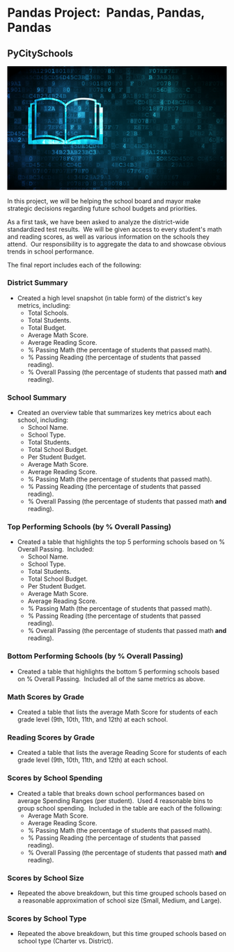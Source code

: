 # Pandas Project: &nbsp;Pandas, Pandas, Pandas

## PyCitySchools

![Education](Images/education.png)

In this project, we will be helping the school board and mayor make strategic decisions regarding future school budgets and priorities.

As a first task, we have been asked to analyze the district-wide standardized test results. &nbsp;We will be given access to every student's math and reading scores, as well as various information on the schools they attend. &nbsp;Our responsibility is to aggregate the data to and showcase obvious trends in school performance.

The final report includes each of the following:

### District Summary

* Created a high level snapshot (in table form) of the district's key metrics, including:
  * Total Schools.
  * Total Students.
  * Total Budget.
  * Average Math Score.
  * Average Reading Score.
  * % Passing Math (the percentage of students that passed math).
  * % Passing Reading (the percentage of students that passed reading).
  * % Overall Passing (the percentage of students that passed math **and** reading).

### School Summary

* Created an overview table that summarizes key metrics about each school, including:
  * School Name.
  * School Type.
  * Total Students.
  * Total School Budget.
  * Per Student Budget.
  * Average Math Score.
  * Average Reading Score.
  * % Passing Math (the percentage of students that passed math).
  * % Passing Reading (the percentage of students that passed reading).
  * % Overall Passing (the percentage of students that passed math **and** reading).

### Top Performing Schools (by % Overall Passing)

* Created a table that highlights the top 5 performing schools based on % Overall Passing. &nbsp;Included:
  * School Name.
  * School Type.
  * Total Students.
  * Total School Budget.
  * Per Student Budget.
  * Average Math Score.
  * Average Reading Score.
  * % Passing Math (the percentage of students that passed math).
  * % Passing Reading (the percentage of students that passed reading).
  * % Overall Passing (the percentage of students that passed math **and** reading).

### Bottom Performing Schools (by % Overall Passing)

* Created a table that highlights the bottom 5 performing schools based on % Overall Passing. &nbsp;Included all of the same metrics as above.

### Math Scores by Grade

* Created a table that lists the average Math Score for students of each grade level (9th, 10th, 11th, and 12th) at each school.

### Reading Scores by Grade

* Created a table that lists the average Reading Score for students of each grade level (9th, 10th, 11th, and 12th) at each school.

### Scores by School Spending

* Created a table that breaks down school performances based on average Spending Ranges (per student). &nbsp;Used 4 reasonable bins to group school spending. &nbsp;Included in the table are each of the following:
  * Average Math Score.
  * Average Reading Score.
  * % Passing Math (the percentage of students that passed math).
  * % Passing Reading (the percentage of students that passed reading).
  * % Overall Passing (the percentage of students that passed math **and** reading).

### Scores by School Size

* Repeated the above breakdown, but this time grouped schools based on a reasonable approximation of school size (Small, Medium, and Large).

### Scores by School Type

* Repeated the above breakdown, but this time grouped schools based on school type (Charter vs. District).
